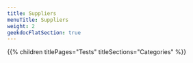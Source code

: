 ```yaml
---
title: Suppliers
menuTitle: Suppliers
weight: 2 
geekdocFlatSection: true
---
```


{{% children titlePages="Tests" titleSections="Categories" %}}
